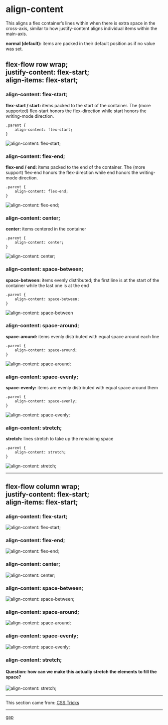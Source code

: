 # align-content
This aligns a flex container’s lines within when there is extra space in the cross-axis, similar to how justify-content aligns individual items within the main-axis.

**normal (default):** items are packed in their default position as if no value was set.

## flex-flow row wrap;<br >justify-content: flex-start;<br >align-items: flex-start;
### align-content: flex-start;
**flex-start / start:** items packed to the start of the container. The (more supported) flex-start honors the flex-direction while start honors the writing-mode direction.
```
.parent {
    align-content: flex-start;
}
```
![align-content: flex-start;](./screenshots/00%20-%20align-content_flex-start_row.png)

### align-content: flex-end;
**flex-end / end:** items packed to the end of the container. The (more support) flex-end honors the flex-direction while end honors the writing-mode direction.
```
.parent {
    align-content: flex-end;
}
```
![align-content: flex-end;](./screenshots/01%20-%20align-content_flex-end_row.png)

### align-content: center;
**center:** items centered in the container
```
.parent {
    align-content: center;
}
```
![align-content: center;](./screenshots/02%20-%20align-content_center_row.png)

### align-content: space-between;
**space-between:** items evenly distributed; the first line is at the start of the container while the last one is at the end
```
.parent {
    align-content: space-between;
}
```
![align-content: space-between](./screenshots/04%20-%20align-content_space-between_row.png)

### align-content: space-around;
**space-around:** items evenly distributed with equal space around each line
```
.parent {
    align-content: space-around;
}
```
![align-content: space-around;](./screenshots/05%20-%20align-content_space-around_row.png)

### align-content: space-evenly;
**space-evenly:** items are evenly distributed with equal space around them
```
.parent {
    align-content: space-evenly;
}
```
![align-content: space-evenly;](./screenshots/06%20-%20align-content_space-evenly_row.png)

### align-content: stretch;
**stretch:** lines stretch to take up the remaining space
```
.parent {
    align-content: stretch;
}
```
![align-content: stretch;](./screenshots/03%20-%20align-content_stretch_row.png)

- - -

## flex-flow column wrap;<br >justify-content: flex-start;<br >align-items: flex-start;
### align-content: flex-start;
![align-content: flex-start;](./screenshots/07%20-%20align-content_flex-start_column.png)

### align-content: flex-end;
![align-content: flex-end;](./screenshots/08%20-%20align-content_flex-end_column.png)

### align-content: center;
![align-content: center;](./screenshots/09%20-%20align-content_center_column.png)

### align-content: space-between;
![align-content: space-between;](./screenshots/11%20-%20align-content_space-between_column.png)

### align-content: space-around;
![align-content: space-around;](./screenshots/12%20-%20align-content_space-around_column.png)

### align-content: space-evenly;
![align-content: space-evenly;](./screenshots/13%20-%20align-content_space-evenly_column.png)

### align-content: stretch;
#### Question: how can we make this actually stretch the elements to fill the space?
![align-content: stretch;](./screenshots/10%20-%20align-content_stretch_column.png)

- - -

This section came from: [CSS Tricks](https://css-tricks.com/snippets/css/a-guide-to-flexbox/)

- - -

[gap](./../07%20-%20gap/)